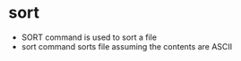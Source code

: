 # sort

* SORT command is used to sort a file
* sort command sorts file assuming the contents are ASCII

